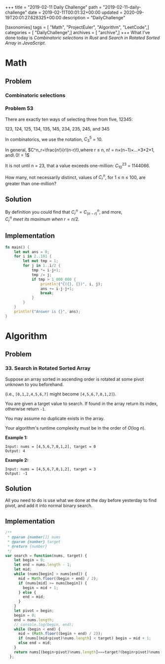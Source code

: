 +++
title = "2019-02-11 Daily Challenge"
path = "2019-02-11-daily-challenge"
date = 2019-02-11T00:01:32+00:00
updated = 2020-09-19T20:01:27.628325+00:00
description = "DailyChallenge"

[taxonomies]
tags = [ "Math", "ProjectEuler", "Algorithm", "LeetCode",]
categories = [ "DailyChallenge",]
archives = [ "archive",]
+++
What I've done today is *Combinatoric selections* in *Rust* and *Search in Rotated Sorted Array* in *JavaScript*.

<!-- more -->

# Math

## Problem

### Combinatoric selections

### Problem 53

There are exactly ten ways of selecting three from five, 12345:

123, 124, 125, 134, 135, 145, 234, 235, 245, and 345

In combinatorics, we use the notation, $C^5_3​$ = 10.

In general,
$C^n_r=\frac{n!}{r!(n-r)!},where r ≤ n, n! = n×(n−1)×...×3×2×1, and\ 0! = 1​$

It is not until n = 23, that a value exceeds one-million: $C^{23}_{10}$ = 1144066.

How many, not necessarily distinct, values of  $C^n_r$, for 1 ≤ n ≤ 100, are greater than one-million?

## Solution

By definition you could find that $C^n_r=C^n_{(n-r)}$, and more, $C_r^n\ meet\ its\ maximum\ when\ r=n/2$.

## Implementation

```rust
fn main() {
    let mut ans = 0;
    for i in 2..101 {
        let mut tmp = 1;
        for j in 1..i/2 {
            tmp *= i-j+1;
            tmp /= j;
            if tmp > 1_000_000 {
                println!("C({}, {})", i, j);
                ans += i-j-j+1;
                break;
            }
        }
    }
    println!("Answer is {}", ans);
}
```

# Algorithm

## Problem

### 33. Search in Rotated Sorted Array

Suppose an array sorted in ascending order is rotated at some pivot unknown to you beforehand.

(i.e., `[0,1,2,4,5,6,7]` might become `[4,5,6,7,0,1,2]`).

You are given a target value to search. If found in the array return its index, otherwise return `-1`.

You may assume no duplicate exists in the array.

Your algorithm's runtime complexity must be in the order of *O*(log *n*).

**Example 1:**

```
Input: nums = [4,5,6,7,0,1,2], target = 0
Output: 4
```

**Example 2:**

```
Input: nums = [4,5,6,7,0,1,2], target = 3
Output: -1
```

## Solution

All you need to do is use what we done at the day before yesterday to find pivot, and add it into normal binary search.

## Implementation

```js
/**
 * @param {number[]} nums
 * @param {number} target
 * @return {number}
 */
var search = function(nums, target) {
    let begin = 0;
    let end = nums.length - 1;
    let mid;
    while (nums[begin] > nums[end]) {
      mid = Math.floor((begin + end) / 2);
      if (nums[mid] >= nums[begin]) {
        begin = mid + 1;
      } else {
        end = mid;
      }
    }
    let pivot = begin;
    begin = 0;
    end = nums.length;
    // console.log(begin, end);
    while (begin < end) {
      mid = (Math.floor((begin + end) / 2));
      if (nums[(mid+pivot)%nums.length] < target) begin = mid + 1;
      else end = mid;
    }
    return nums[(begin+pivot)%nums.length]===target?(begin+pivot)%nums.length:-1;
  };
```